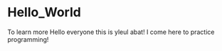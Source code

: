 # Hello_World
To learn more
Hello everyone this is yleul abat!
I come here to practice programming!

